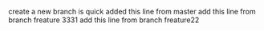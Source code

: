 create a new branch is quick
added this line from master
add this line from branch freature 3331
add this line from branch freature22 
